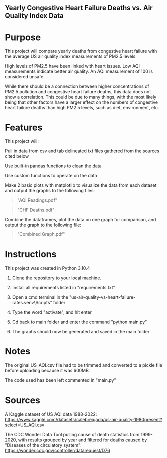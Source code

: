 ## Yearly Congestive Heart Failure Deaths vs. Air Quality Index Data


# Purpose
This project will compare yearly deaths from congestive heart failure with the average US air quality index measurements of PM2.5 levels.

High levels of PM2.5 have been linked with heart issues. 
Low AQI measurements indicate better air quality. 
An AQI measurement of 100 is considered unsafe.

While there should be a connection between higher concentrations of PM2.5 pollution and congestive heart failure deaths, this data does not show a correlation. This could be due to many things, with the most likely being that other factors have a larger effect on the numbers of congestive heart failure deaths than high PM2.5 levels, such as diet, environment, etc.


# Features

This project will: 

Pull in data from csv and tab delineated txt files gathered from the sources cited below

Use built-in pandas functions to clean the data

Use custom functions to operate on the data

Make 2 basic plots with matplotlib to visualize the data from each dataset and output the graphs to the following files: 

>"AQI Readings.pdf"

>"CHF Deaths.pdf"

Combine the dataframes, plot the data on one graph for comparison, and output the graph to the following file:

>"Combined Graph.pdf"


# Instructions
This project was created in Python 3.10.4
1. Clone the repository to your local machine.

2. Install all requirements listed in "requirements.txt"

3. Open a cmd terminal in the "us-air-quality-vs-heart-failure-rates\.venv\Scripts" folder

4. Type the word "activate", and hit enter

5. Cd back to main folder and enter the command "python main.py"

6. The graphs should now be generated and saved in the main folder


# Notes
The original US_AQI.csv file had to be trimmed and converted to a pickle file before uploading because it was 600MB

The code used has been left commented in "main.py"

# Sources
A Kaggle dataset of US AQI data 1988-2022:
https://www.kaggle.com/datasets/calebreigada/us-air-quality-1980present?select=US_AQI.csv

The CDC Wonder Data Tool pulling cause of death statistics from 1999-2020, with results grouped by year and filtered for deaths caused by "Diseases of the circulatory system":
https://wonder.cdc.gov/controller/datarequest/D76